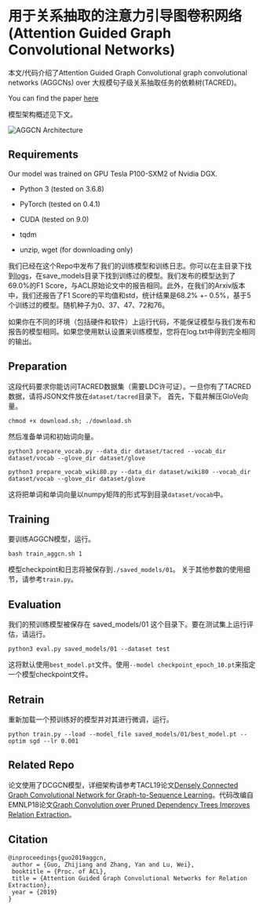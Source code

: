 用于关系抽取的注意力引导图卷积网络(Attention Guided Graph Convolutional Networks)
==========

本文/代码介绍了Attention Guided Graph Convolutional graph convolutional networks (AGGCNs) over 大规模句子级关系抽取任务的依赖树(TACRED)。

You can find the paper [here](https://arxiv.org/pdf/1906.07510.pdf)

模型架构概述见下文。

![AGGCN Architecture](fig/Arch.png "AGGCN Architecture")

## Requirements

Our model was trained on GPU Tesla P100-SXM2 of Nvidia DGX.  

- Python 3 (tested on 3.6.8)

- PyTorch (tested on 0.4.1)

- CUDA (tested on 9.0)

- tqdm

- unzip, wget (for downloading only)

我们已经在这个Repo中发布了我们的训练模型和训练日志。你可以在主目录下找到[logs](https://github.com/Cartus/AGGCN_TACRED/blob/master/logs.txt)，在save_models目录下找到训练过的模型。我们发布的模型达到了69.0%的F1 Score，与ACL原始论文中的报告相同。此外，在我们的Arxiv版本中，我们还报告了F1 Score的平均值和std，统计结果是68.2% +- 0.5%，基于5个训练过的模型。随机种子为0、37、47、72和76。

如果你在不同的环境（包括硬件和软件）上运行代码，不能保证模型与我们发布和报告的模型相同。如果您使用默认设置来训练模型，您将在log.txt中得到完全相同的输出。

## Preparation
这段代码要求你能访问TACRED数据集（需要LDC许可证）。一旦你有了TACRED数据，请将JSON文件放在`dataset/tacred`目录下。
首先，下载并解压GloVe向量。

```
chmod +x download.sh; ./download.sh
```
然后准备单词和初始词向量。

```
python3 prepare_vocab.py --data_dir dataset/tacred --vocab_dir dataset/vocab --glove_dir dataset/glove

python3 prepare_vocab_wiki80.py --data_dir dataset/wiki80 --vocab_dir dataset/vocab --glove_dir dataset/glove

```
这将把单词和单词向量以numpy矩阵的形式写到目录`dataset/vocab`中。
  

## Training
要训练AGGCN模型，运行。
```
bash train_aggcn.sh 1
```
模型checkpoint和日志将被保存到`./saved_models/01`。
关于其他参数的使用细节，请参考`train.py`。

## Evaluation
我们的预训练模型被保存在 saved_models/01 这个目录下。要在测试集上运行评估，请运行。

```
python3 eval.py saved_models/01 --dataset test
```
这将默认使用`best_model.pt`文件。使用`--model checkpoint_epoch_10.pt`来指定一个模型checkpoint文件。

## Retrain
重新加载一个预训练好的模型并对其进行微调，运行。

```
python train.py --load --model_file saved_models/01/best_model.pt --optim sgd --lr 0.001
```

## Related Repo
论文使用了DCGCN模型，详细架构请参考TACL19论文[Densely Connected Graph Convolutional Network for Graph-to-Sequence Learning](https://github.com/Cartus/DCGCN)。代码改编自EMNLP18论文[Graph Convolution over Pruned Dependency Trees Improves Relation Extraction](https://nlp.stanford.edu/pubs/zhang2018graph.pdf)。

## Citation

```
@inproceedings{guo2019aggcn,
 author = {Guo, Zhijiang and Zhang, Yan and Lu, Wei},
 booktitle = {Proc. of ACL},
 title = {Attention Guided Graph Convolutional Networks for Relation Extraction},
 year = {2019}
}
```
